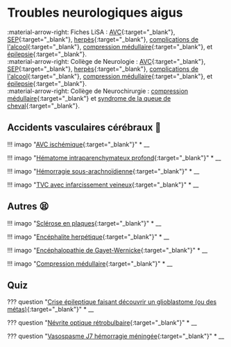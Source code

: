 # Troubles neurologiques aigus

:material-arrow-right: Fiches LiSA : [AVC](https://livret.uness.fr/lisa/Accidents_vasculaires_c%C3%A9r%C3%A9braux){:target="_blank"}, [SEP](https://livret.uness.fr/lisa/Scl%C3%A9rose_en_plaques){:target="_blank"}, [herpès](https://livret.uness.fr/lisa/Infections_%C3%A0_herp%C3%A8s_virus_du_sujet_immunocomp%C3%A9tent){:target="_blank"}, [complications de l'alcool](https://livret.uness.fr/lisa/Conna%C3%AEtre_les_complications_m%C3%A9dicales_g%C3%A9n%C3%A9rales_principales_de_la_consommation_d%E2%80%99alcool_OIC-076-12-A){:target="_blank"}, [compression médullaire](https://livret.uness.fr/lisa/Compression_m%C3%A9dullaire_non_traumatique_et_syndrome_de_la_queue_de_cheval){:target="_blank"}, et [épilepsie](https://livret.uness.fr/lisa/%C3%89pilepsie_de_l%E2%80%99enfant_et_de_l%E2%80%99adulte){:target="_blank"}.  
:material-arrow-right: Collège de Neurologie : [AVC](https://www.cen-neurologie.fr/fr/deuxi%C3%A8me-cycle/accidents-vasculaires-c%C3%A9r%C3%A9braux){:target="_blank"}, [SEP](https://www.cen-neurologie.fr/fr/deuxi%C3%A8me-cycle/sclerose-plaques){:target="_blank"}, [herpès](https://www.cen-neurologie.fr/fr/deuxieme-cycle/infections-herpes-virus-du-sujet-immunocompetent-infections-vih){:target="_blank"}, [complications de l'alcool](https://www.cen-neurologie.fr/fr/deuxieme-cycle/addiction-lalcool-complications-neurologiques-lalcoolisme){:target="_blank"}, [compression médullaire](https://www.cen-neurologie.fr/fr/deuxieme-cycle/addiction-lalcool-complications-neurologiques-lalcoolisme){:target="_blank"}, et [épilepsie](https://www.cen-neurologie.fr/fr/deuxi%C3%A8me-cycle/%C3%A9pilepsies-lenfant-ladulte){:target="_blank"}.  
:material-arrow-right: Collège de Neurochirurgie : [compression médullaire](https://campus.neurochirurgie.fr/article1655.html){:target="_blank"} et [syndrome de la queue de cheval](https://campus.neurochirurgie.fr/article1656.html){:target="_blank"}.


## Accidents vasculaires cérébraux :brain:

!!! imago "[AVC ischémique](){:target="_blank"}"
    * __

!!! imago "[Hématome intraparenchymateux profond](){:target="_blank"}"
    * __

!!! imago "[Hémorragie sous-arachnoïdienne](){:target="_blank"}"
    * __

!!! imago "[TVC avec infarcissement veineux](){:target="_blank"}"
    * __


## Autres :tired_face:

!!! imago "[Sclérose en plaques](){:target="_blank"}"
    * __

!!! imago "[Encéphalite herpétique](){:target="_blank"}"
    * __

!!! imago "[Encéphalopathie de Gayet-Wernicke](){:target="_blank"}"
    * __

!!! imago "[Compression médullaire](){:target="_blank"}"
    * __


## Quiz

??? question "[Crise épileptique faisant découvrir un glioblastome (ou des métas)](){:target="_blank"}"
    * __

??? question "[Névrite optique rétrobulbaire](){:target="_blank"}"
    * __

??? question "[Vasospasme J7 hémorragie méningée](){:target="_blank"}"
    * __